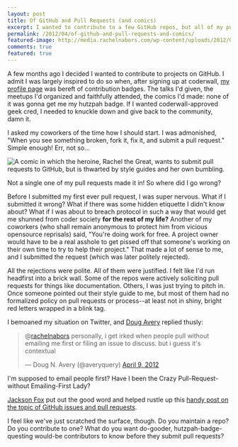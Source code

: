 ```yaml
---
layout: post
title: Of GitHub and Pull Requests (and comics)
excerpt: I wanted to contribute to a few GitHub repos, but all of my pull requests got shot down. Where did I go wrong? How would you recommend I go about it in the future?
permalink: /2012/04/of-github-and-pull-requests-and-comics/
featured-image: http://media.rachelnabors.com/wp-content/uploads/2012/04/github_web.png
comments: true 
featured: true
---
```

A few months ago I decided I wanted to contribute to projects on GitHub. I admit I was largely inspired to do so when, after signing up at coderwall, <a href="http://coderwall.com/rachelnabors">my profile page</a> was bereft of contribution badges. The talks I'd given, the meetups I'd organized and faithfully attended, the comics I'd made: none of it was gonna get me my hutzpah badge. If I wanted coderwall-approved geek cred, I needed to knuckle down and give back to the community, damn it.

I asked my coworkers of the time how I should start. I was admonished, "When you see something broken, fork it, fix it, and submit a pull request." Simple enough! Err, not so...

<img title="GitHub Comic" alt="A comic in which the heroine, Rachel the Great, wants to submit pull requests to GitHub, but is thwarted by style guides and her own bumbling." src="http://www.rachelnabors.com/wp-content/uploads/2012/04/github_web1.png" />

Not a single one of my pull requests made it in! So where did I go wrong?

Before I submitted my first ever pull request, I was super nervous. What if I submitted it wrong? What if there was some hidden etiquette I didn't know about? What if I was about to breach protocol in such a way that would get me shunned from coder society <strong>for the rest of my life?</strong> Another of my coworkers (who shall remain anonymous to protect him from vicious opensource reprisals) said, "You're doing work for free. A project owner would have to be a real asshole to get pissed off that someone's working on their own time to try to help their project." That made a lot of sense to me, and I submitted the request (which was later politely rejected).

All the rejections were polite. All of them were justified. I felt like I'd run headfirst into a brick wall. Some of the repos were actively soliciting pull requests for things like documentation. Others, I was just trying to pitch in. Once someone pointed out their style guide to me, but most of them had no formalized policy on pull requests or process--at least not in shiny, bright red letters wrapped in a blink tag.

I bemoaned my situation on Twitter, and <a href="https://twitter.com/#!/averydistracted">Doug Avery</a> replied thusly:

<blockquote class="twitter-tweet"><p>@<a href="https://twitter.com/rachelnabors">rachelnabors</a> personally, i get irked when people pull without emailing me first or filing an issue to discuss. but i guess it's contextual</p>&mdash; Doug N. Avery (@averyquery) <a href="https://twitter.com/averyquery/status/189450321246949376">April 9, 2012</a></blockquote>
<script async src="//platform.twitter.com/widgets.js" charset="utf-8"></script>

I'm supposed to email people first? Have I been the Crazy Pull-Request-without Emailing-First Lady?

<a href="http://jacksonfox.org/">Jackson Fox</a> put out the good word and helped rustle up this <a href="http://wordsbyf.at/2012/02/13/creating-issues/">handy post on the topic of GitHub issues and pull requests</a>.

I feel like we've just scratched the surface, though. Do you maintain a repo? Do you contribute to one? What do you want do-gooder, hutzpah-badge-questing would-be contributors to know before they submit pull requests?